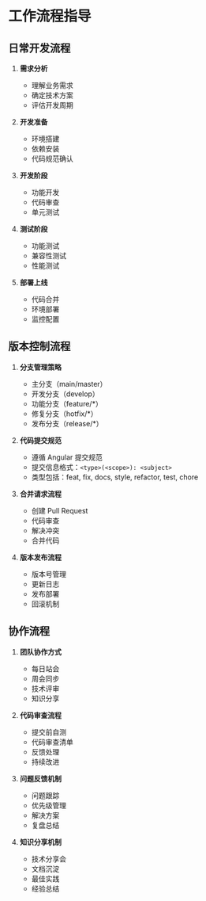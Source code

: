 # 工作流程指导

## 日常开发流程

1. **需求分析**
   - 理解业务需求
   - 确定技术方案
   - 评估开发周期

2. **开发准备**
   - 环境搭建
   - 依赖安装
   - 代码规范确认

3. **开发阶段**
   - 功能开发
   - 代码审查
   - 单元测试

4. **测试阶段**
   - 功能测试
   - 兼容性测试
   - 性能测试

5. **部署上线**
   - 代码合并
   - 环境部署
   - 监控配置

## 版本控制流程

1. **分支管理策略**
   - 主分支（main/master）
   - 开发分支（develop）
   - 功能分支（feature/*）
   - 修复分支（hotfix/*）
   - 发布分支（release/*）

2. **代码提交规范**
   - 遵循 Angular 提交规范
   - 提交信息格式：`<type>(<scope>): <subject>`
   - 类型包括：feat, fix, docs, style, refactor, test, chore

3. **合并请求流程**
   - 创建 Pull Request
   - 代码审查
   - 解决冲突
   - 合并代码

4. **版本发布流程**
   - 版本号管理
   - 更新日志
   - 发布部署
   - 回滚机制

## 协作流程

1. **团队协作方式**
   - 每日站会
   - 周会同步
   - 技术评审
   - 知识分享

2. **代码审查流程**
   - 提交前自测
   - 代码审查清单
   - 反馈处理
   - 持续改进

3. **问题反馈机制**
   - 问题跟踪
   - 优先级管理
   - 解决方案
   - 复盘总结

4. **知识分享机制**
   - 技术分享会
   - 文档沉淀
   - 最佳实践
   - 经验总结 